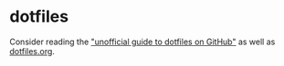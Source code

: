 # dotfiles

Consider reading the ["unofficial guide to dotfiles on GitHub"](https://dotfiles.github.io) as well as [dotfiles.org](http://www.dotfiles.org).
